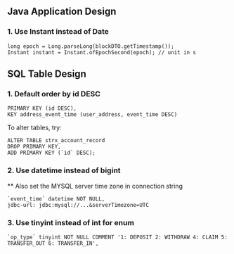 ## Java Application Design
### 1. Use Instant instead of Date
```
long epoch = Long.parseLong(blockDTO.getTimestamp());
Instant instant = Instant.ofEpochSecond(epoch); // unit in s
```

## SQL Table Design
### 1. Default order by id DESC
```
PRIMARY KEY (id DESC),
KEY address_event_time (user_address, event_time DESC)
```
To alter tables, try:
```
ALTER TABLE strx_account_record
DROP PRIMARY KEY,
ADD PRIMARY KEY (`id` DESC);
```
### 2. Use datetime instead of bigint
** Also set the MYSQL server time zone in connection string
```
`event_time` datetime NOT NULL,
jdbc-url: jdbc:mysql://...&serverTimezone=UTC
```
### 3. Use tinyint instead of int for enum
```
`op_type` tinyint NOT NULL COMMENT '1: DEPOSIT 2: WITHDRAW 4: CLAIM 5: TRANSFER_OUT 6: TRANSFER_IN',
```